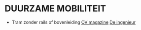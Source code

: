 # DUURZAME MOBILITEIT

* Tram zonder rails of bovenleiding
[OV magazine](https://www.ovmagazine.nl/2017/11/railloze-tram-getest-in-zhuzhou-china-1610/)
[De ingenieur](https://www.deingenieur.nl/artikel/autonoom-rijdende-tram-zonder-rails)
